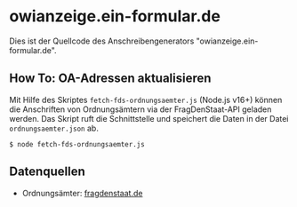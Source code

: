 # owianzeige.ein-formular.de

Dies ist der Quellcode des Anschreibengenerators "owianzeige.ein-formular.de".

## How To: OA-Adressen aktualisieren
Mit Hilfe des Skriptes `fetch-fds-ordnungsaemter.js` (Node.js v16+) können die Anschriften von Ordnungsämtern via der FragDenStaat-API geladen werden. Das Skript ruft die Schnittstelle und speichert die Daten in der Datei `ordnungsaemter.json` ab.
```
$ node fetch-fds-ordnungsaemter.js
```

## Datenquellen
- Ordnungsämter: [fragdenstaat.de](https://fragdenstaat.de)
